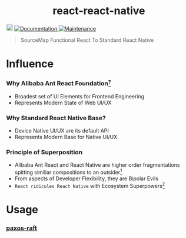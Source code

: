 <h1 align="center">react-react-native </h1>
<p>
  <a href="https://www.npmjs.com/package/react-react-native"><img src="https://badge.fury.io/js/react-react-native.svg" alt="npm version" height="18"></a>
  <a href="https://github.com/paxos-raft/paxos-raft/tree/master/packages/react-react-native#readme" target="_blank">
    <img alt="Documentation" src="https://img.shields.io/badge/documentation-yes-yellow.svg" />
  </a>
  <a href="https://github.com/paxos-raft/paxos-raft/graphs/commit-activity" target="_blank">
    <img alt="Maintenance" src="https://img.shields.io/badge/Maintained%3F-yes-darkviolet.svg" />
  </a>
</p>

> SourceMap Functional React To Standard React Native

# Influence

### Why Alibaba Ant React Foundation<a href="https://github.com/paxos-raft/paxos-raft/tree/master/packages/gatsby-ant" target="_blank"><sup>?</sup></a> 
* Broadest set of UI Elements for Frontend Engineering
* Represents Modern State of Web UI/UX 

### Why Standard React Native Base?
* Device Native UI/UX are its default API
* Represents Modern Base for Native UI/UX 

### Principle of Superposition
* Alibaba Ant React and React Native are higher order fragmentations spitting similiar compositions to an outsider<a href="https://github.com/necolas/react-native-web" target="_blank"><sup>1</sup></a> 
* From aspects of Developer Flexibility, they are Bipolar Evils
* `React ridicules React Native` with Ecosystem Superpowers<a href="https://trends.google.com/trends/explore?q=React,React%20Native" target="_blank"><sup>2</sup></a>

# Usage
### [paxos-raft](https://github.com/paxos-raft/paxos-raft#readme)

